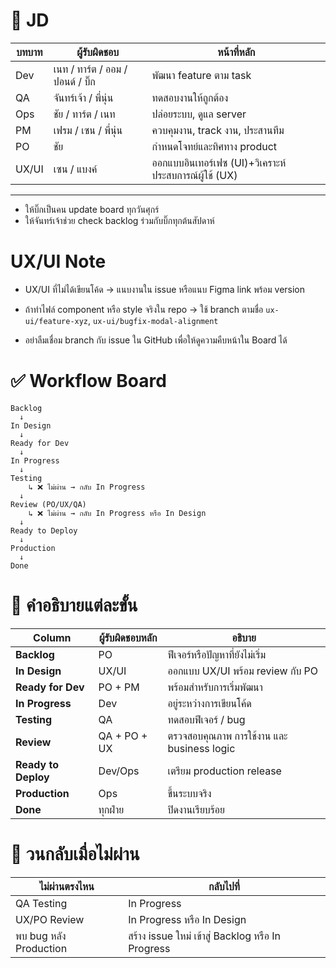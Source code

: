 # 📌 JD

| บทบาท | ผู้รับผิดชอบ | หน้าที่หลัก                     |
| ----- | ------------ | ------------------------------- |
| Dev   | เนท / ทาร์ต / ออม / ปอนด์ / บิ๊ก | พัฒนา feature ตาม task   |
| QA    | จันทร์เจ้า / พี่นุ่น   | ทดสอบงานให้ถูกต้อง              |
| Ops   | ชัย / ทาร์ต / เนท       | ปล่อยระบบ, ดูแล server          |
| PM    | เฟรม / เซน / พี่นุ่น | ควบคุมงาน, track งาน, ประสานทีม |
| PO    | ชัย          | กำหนดโจทย์และทิศทาง product     |
| UX/UI | เซน / แบงค์ | ออกแบบอินเทอร์เฟซ (UI)+วิเคราะห์ประสบการณ์ผู้ใช้ (UX) |

 ---
 
- ให้บิ๊กเป็นคน update board ทุกวันศุกร์
- ให้จันทร์เจ้าช่วย check backlog ร่วมกับบิ๊กทุกต้นสัปดาห์

# UX/UI Note
- UX/UI ที่ไม่ได้เขียนโค้ด → แนบงานใน issue หรือแนบ Figma link พร้อม version
- ถ้าทำไฟล์ component หรือ style จริงใน repo → ใช้ branch ตามชื่อ `ux-ui/feature-xyz`, `ux-ui/bugfix-modal-alignment`

- อย่าลืมเชื่อม branch กับ issue ใน GitHub เพื่อให้ดูความคืบหน้าใน Board ได้

# ✅ Workflow Board
```
Backlog
  ↓
In Design
  ↓
Ready for Dev
  ↓
In Progress
  ↓
Testing
    ↳ ❌ ไม่ผ่าน → กลับ In Progress
  ↓
Review (PO/UX/QA)
    ↳ ❌ ไม่ผ่าน → กลับ In Progress หรือ In Design
  ↓
Ready to Deploy
  ↓
Production
  ↓
Done
```
# 📌 คำอธิบายแต่ละขั้น 
| Column              | ผู้รับผิดชอบหลัก | อธิบาย                                     |
| ------------------- | ---------------- | ------------------------------------------ |
| **Backlog**         | PO               | ฟีเจอร์หรือปัญหาที่ยังไม่เริ่ม             |
| **In Design**       | UX/UI            | ออกแบบ UX/UI พร้อม review กับ PO           |
| **Ready for Dev**   | PO + PM          | พร้อมสำหรับการเริ่มพัฒนา                   |
| **In Progress**     | Dev              | อยู่ระหว่างการเขียนโค้ด                    |
| **Testing**         | QA               | ทดสอบฟีเจอร์ / bug                         |
| **Review**          | QA + PO + UX     | ตรวจสอบคุณภาพ การใช้งาน และ business logic |
| **Ready to Deploy** | Dev/Ops          | เตรียม production release                  |
| **Production**      | Ops              | ขึ้นระบบจริง                               |
| **Done**            | ทุกฝ่าย          | ปิดงานเรียบร้อย                            |

# 🔁 วนกลับเมื่อไม่ผ่าน
| ไม่ผ่านตรงไหน          | กลับไปที่                                         |
| ---------------------- | ------------------------------------------------- |
| QA Testing             | In Progress                                       |
| UX/PO Review           | In Progress หรือ In Design                        |
| พบ bug หลัง Production | สร้าง issue ใหม่ เข้าสู่ Backlog หรือ In Progress |
